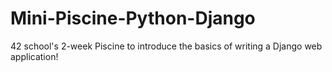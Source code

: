 # Mini-Piscine-Python-Django
42 school's 2-week Piscine to introduce the basics of writing a Django web application!
